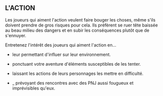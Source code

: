 ## L'ACTION


Les joueurs qui aiment l'action veulent faire bouger les
choses, même s'ils doivent prendre de gros risques pour cela.
Ils préfèrent se ruer tête baissée au beau milieu des dangers
et en subir les conséquences plutôt que de s'ennuyer.

Entretenez l'intérêt des joueurs qui aiment l'action en...

+ leur permettant d'influer sur leur environnement.

+ ponctuant votre aventure d'éléments susceptibles de
les tenter.

+ laissant les actions de leurs personnages les mettre en
difficulté.

+ _ prévoyant des rencontres avec des PNJ aussi fougueux et
imprévisibles qu'eux.

